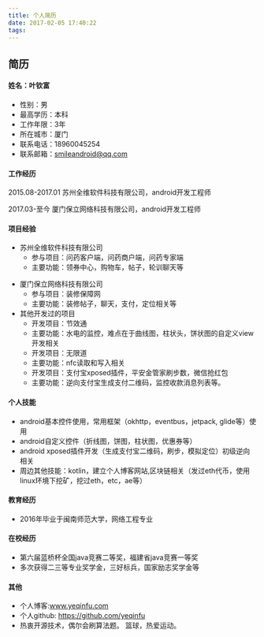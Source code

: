 ```yaml
---
title: 个人简历
date: 2017-02-05 17:40:22
tags:
---
```

## 简历
#### 姓名：叶钦富 
* 性别：男
* 最高学历：本科
* 工作年限：3年
* 所在城市：厦门
* 联系电话：18960045254
* 联系邮箱：smileandroid@qq.com

#### 工作经历
2015.08-2017.01 
苏州全维软件科技有限公司，android开发工程师

2017.03-至今
厦门保立网络科技有限公司，android开发工程师

#### 项目经验

+ 苏州全维软件科技有限公司
  * 参与项目：问药客户端，问药商户端，问药专家端
  * 主要功能：领券中心，购物车，帖子，轮训聊天等

- 厦门保立网络科技有限公司
  * 参与项目：装修保障网
  * 主要功能：装修帖子，聊天，支付，定位相关等
- 其他开发过的项目
  + 开发项目：节效通
  + 主要功能：水电的监控，难点在于曲线图，柱状头，饼状图的自定义view开发相关
  + 开发项目：无限道
  + 主要功能：nfc读取和写入相关
  + 开发项目：支付宝xposed插件，平安金管家刷步数，微信抢红包
  + 主要功能：逆向支付宝生成支付二维码，监控收款消息列表等。

#### 个人技能

* android基本控件使用，常用框架（okhttp，eventbus，jetpack, glide等）使用
* android自定义控件（折线图，饼图，柱状图，优惠券等）
* android xposed插件开发（生成支付宝二维码，刷步，模拟定位）初级逆向相关
* 周边其他技能：kotlin，建立个人博客网站,区块链相关（发过eth代币，使用linux环境下挖矿，挖过eth，etc，ae等）

#### 教育经历
* 2016年毕业于闽南师范大学，网络工程专业

#### 在校经历
* 第六届蓝桥杯全国java竞赛二等奖，福建省java竞赛一等奖
* 多次获得二三等专业奖学金，三好标兵，国家励志奖学金等

#### 其他
* 个人博客:www.yeqinfu.com
* 个人github: https://github.com/yeqinfu
* 热衷开源技术，偶尔会刷算法题。 篮球，热爱运动。




















